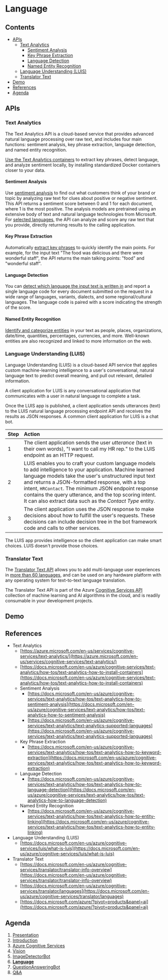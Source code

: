 # Language <!-- omit in TOC -->

## Contents <!-- omit in TOC -->

- [APIs](#apis)
  - [Text Analytics](#text-analytics)
    - [Sentiment Analysis](#sentiment-analysis)
    - [Key Phrase Extraction](#key-phrase-extraction)
    - [Language Detection](#language-detection)
    - [Named Entity Recognition](#named-entity-recognition)
  - [Language Understanding (LUIS)](#language-understanding-luis)
  - [Translator Text](#translator-text)
- [Demo](#demo)
- [References](#references)
- [Agenda](#agenda)

## APIs

### Text Analytics

The Text Analytics API is a cloud-based service that provides advanced natural language processing over raw text, and includes four main functions: sentiment analysis, key phrase extraction, language detection, and named entity recognition.

[Use the Text Analytics containers](https://docs.microsoft.com/en-us/azure/cognitive-services/text-analytics/how-tos/text-analytics-how-to-install-containers) to extract key phrases, detect language, and analyze sentiment locally, by installing standardized Docker containers closer to your data.

#### Sentiment Analysis

Use [sentiment analysis](https://docs.microsoft.com/en-us/azure/cognitive-services/text-analytics/how-tos/text-analytics-how-to-sentiment-analysis) to find out what customers think of your brand or topic by analyzing raw text for clues about positive or negative sentiment. 
This API returns a sentiment score between 0 and 1 for each document, where 1 is the most positive.
The analysis models are pretrained using an extensive body of text and natural language technologies from Microsoft.
For [selected languages](https://docs.microsoft.com/en-us/azure/cognitive-services/text-analytics/text-analytics-supported-languages), the API can analyze and score any raw text that you provide, directly returning results to the calling application.

#### Key Phrase Extraction

Automatically [extract key phrases](https://docs.microsoft.com/en-us/azure/cognitive-services/text-analytics/how-tos/text-analytics-how-to-keyword-extraction) to quickly identify the main points.
For example, for the input text "The food was delicious and there were wonderful staff", the API returns the main talking points: "food" and "wonderful staff".

#### Language Detection

You can [detect which language the input text is written in](https://docs.microsoft.com/en-us/azure/cognitive-services/text-analytics/how-tos/text-analytics-how-to-language-detection) and report a single language code for every document submitted on the request in a wide range of languages, variants, dialects, and some regional/cultural languages.
The language code is paired with a score indicating the strength of the score.

#### Named Entity Recognition

[Identify and categorize entities](https://docs.microsoft.com/en-us/azure/cognitive-services/text-analytics/how-tos/text-analytics-how-to-entity-linking) in your text as people, places, organizations, date/time, quantities, percentages, currencies, and more. Well-known entities are also recognized and linked to more information on the web.


### Language Understanding (LUIS)

Language Understanding (LUIS) is a cloud-based API service that applies custom machine-learning intelligence to a user's conversational, natural language text to predict overall meaning, and pull out relevant, detailed information.

A client application for LUIS is any conversational application that communicates with a user in natural language to complete a task.

Once the LUIS app is published, a client application sends utterances (text) to the LUIS natural language processing endpoint API and receives the results as JSON responses.
A common client application for LUIS is a chat bot.

|Step|Action|
|:--|:--|
|1|The client application sends the user _utterance_ (text in their own words), "I want to call my HR rep." to the LUIS endpoint as an HTTP request.|
|2|LUIS enables you to craft your custom language models to add intelligence to your application. Machine learned language models take the user's unstructured input text and returns a JSON-formatted response, with a top intent, `HRContact`. The minimum JSON endpoint response contains the query utterance, and the top scoring intent. It can also extract data such as the _Contact Type_ entity.|
|3|The client application uses the JSON response to make decisions about how to fulfill the user's requests. These decisions can include decision tree in the bot framework code and calls to other services. |

The LUIS app provides intelligence so the client application can make smart choices. LUIS doesn't provide those choices.


### Translator Text

The [Translator Text API](https://docs.microsoft.com/en-us/azure/cognitive-services/translator/translator-info-overview) allows you to add multi-language user experiences in [more than 60 languages](https://docs.microsoft.com/en-us/azure/cognitive-services/translator/languages), and can be used on any hardware platform with any operating system for text-to-text language translation.

The Translator Text API is part of the Azure [Cognitive Services API](https://docs.microsoft.com/azure/?pivot=products&panel=ai) collection of machine learning and AI algorithms in the cloud, and is readily consumable in your development projects.

## Demo


## References

- Text Analytics
  - [https://azure.microsoft.com/en-us/services/cognitive-services/text-analytics/](https://azure.microsoft.com/en-us/services/cognitive-services/text-analytics/)
  - [https://docs.microsoft.com/en-us/azure/cognitive-services/text-analytics/how-tos/text-analytics-how-to-install-containers](https://docs.microsoft.com/en-us/azure/cognitive-services/text-analytics/how-tos/text-analytics-how-to-install-containers)
  - Sentiment Analysis
    - [https://docs.microsoft.com/en-us/azure/cognitive-services/text-analytics/how-tos/text-analytics-how-to-sentiment-analysis](https://docs.microsoft.com/en-us/azure/cognitive-services/text-analytics/how-tos/text-analytics-how-to-sentiment-analysis)
    - [https://docs.microsoft.com/en-us/azure/cognitive-services/text-analytics/text-analytics-supported-languages](https://docs.microsoft.com/en-us/azure/cognitive-services/text-analytics/text-analytics-supported-languages)
  - Key Phrase Extraction
    - [https://docs.microsoft.com/en-us/azure/cognitive-services/text-analytics/how-tos/text-analytics-how-to-keyword-extraction](https://docs.microsoft.com/en-us/azure/cognitive-services/text-analytics/how-tos/text-analytics-how-to-keyword-extraction)
  - Language Detection
    - [https://docs.microsoft.com/en-us/azure/cognitive-services/text-analytics/how-tos/text-analytics-how-to-language-detection](https://docs.microsoft.com/en-us/azure/cognitive-services/text-analytics/how-tos/text-analytics-how-to-language-detection)
  - Named Entity Recognition
    - [https://docs.microsoft.com/en-us/azure/cognitive-services/text-analytics/how-tos/text-analytics-how-to-entity-linking](https://docs.microsoft.com/en-us/azure/cognitive-services/text-analytics/how-tos/text-analytics-how-to-entity-linking)
- Language Understanding (LUIS)
  - [https://docs.microsoft.com/en-us/azure/cognitive-services/luis/what-is-luis](https://docs.microsoft.com/en-us/azure/cognitive-services/luis/what-is-luis)
- Translator Text
  - [https://docs.microsoft.com/en-us/azure/cognitive-services/translator/translator-info-overview](https://docs.microsoft.com/en-us/azure/cognitive-services/translator/translator-info-overview)
  - [https://docs.microsoft.com/en-us/azure/cognitive-services/translator/languages](https://docs.microsoft.com/en-us/azure/cognitive-services/translator/languages)
  - [https://docs.microsoft.com/azure/?pivot=products&panel=ai](https://docs.microsoft.com/azure/?pivot=products&panel=ai)

## Agenda

1. [Presentation](01.presentation.md)
1. [Introduction](02.introduction.md)
1. [Azure Cognitive Services](03.azure-cognitive-services.md)
1. [Vision](04.vision.md)
1. [ImageDetectorBot](05.azure-bot.md)
1. **[Language](06.language.md)**
1. [QuestionAnsweringBot](05.azure-bot.md)
1. [Q&A](08.q&a.md)